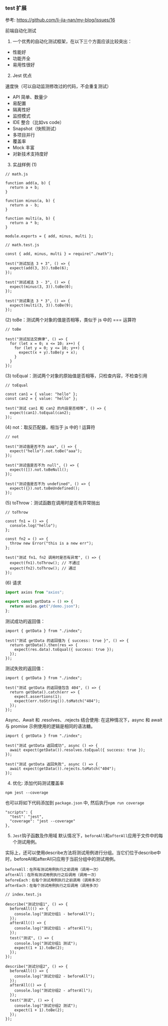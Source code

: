 ### test 扩展
参考: https://github.com/li-jia-nan/my-blog/issues/16

前端自动化测试
1. 一个优秀的自动化测试框架，在以下三个方面应该比较突出：

* 性能好
* 功能齐全
* 易用性很好

2. Jest 优点

速度快（可以自动监测修改过的代码，不会重复测试）
* API 简单、数量少
* 易配置
* 隔离性好
* 监控模式
* IDE 整合（比如vs code）
* Snapshot（快照测试）
* 多项目并行
* 覆盖率
* Mock 丰富
* 对新技术支持度好

3. 实战样例
(1)
```
// math.js

function add(a, b) {
  return a + b;
}

function minus(a, b) {
  return a - b;
}

function multi(a, b) {
  return a * b;
}

module.exports = { add, minus, multi };
```

```
// math.test.js

const { add, minus, multi } = require("./math");

test("测试加法 3 + 3", () => {
  expect(add(3, 3)).toBe(6);
});

test("测试减法 3 - 3", () => {
  expect(minus(3, 3)).toBe(0);
});

test("测试乘法 3 * 3", () => {
  expect(multi(3, 3)).toBe(9);
});
```

(2)
toBe：测试两个对象的值是否相等，类似于 js 中的 === 运算符
```
// toBe

test("测试加法交换律", () => {
  for (let x = 0; x <= 10; x++) {
    for (let y = 0; y <= 10; y++) {
      expect(x + y).toBe(y + x);
    }
  }
});
```

(3)
toEqual：测试两个对象的原始值是否相等，只检查内容，不检查引用
```
// toEqual

const can1 = { value: "hello" };
const can2 = { value: "hello" };

test("测试 can1 和 can2 的内容是否相等", () => {
  expect(can1).toEqual(can2);
});
```

(4)
not：取反匹配器，相当于 js 中的 ! 运算符
```
// not

test("测试值是否不为 aaa", () => {
  expect("hello").not.toBe("aaa");
});

test("测试值是否不为 null", () => {
  expect([]).not.toBeNull();
});

test("测试值是否不为 undefined", () => {
  expect({}).not.toBeUndefined();
});

```

(5)
toThrow：测试函数在调用时是否有异常抛出
```
// toThrow

const fn1 = () => {
  console.log("hello");
};

const fn2 = () => {
  throw new Error("this is a new err");
};

test("测试 fn1、fn2 调用时是否有异常", () => {
  expect(fn1).toThrow(); // 不通过
  expect(fn2).toThrow(); // 通过
});
```

(6)
请求
```js
import axios from "axios";

export const getData = () => {
  return axios.get("/demo.json");
};
```

测试成功的返回值：
```test
import { getData } from "./index";

test("测试 getData 的返回值为 { success: true }", () => {
  return getData().then(res => {
    expect(res.data).toEqual({ success: true });
  });
});
```

测试失败的返回值：
```
import { getData } from "./index";

test("测试 getData 的返回值包含 404", () => {
  return getData().catch(err => {
    expect.assertions(1);
    expect(err.toString()).toMatch("404");
  });
});
```

Async、Await 和 .resolves、.rejects 结合使用:
在这种情况下，async 和 await 与 promise 示例使用的逻辑是相同的语法糖。
```
import { getData } from "./index";

test("测试 getData 返回成功", async () => {
  await expect(getData()).resolves.toEqual({ success: true });
});

test("测试 getData 返回失败", async () => {
  await expect(getData()).rejects.toMatch("404");
});

```

4. 优化: 添加代码测试覆盖率
```
npm jest --coverage
```

也可以将如下代码添加到 `package.json` 中, 然后执行```npm run coverage```
```
"scripts": {
  "test": "jest",
  "coverage": "jest --coverage"
},
```

5. `Jest`钩子函数及作用域
默认情况下，`beforeAll`和`afterAll`应用于文件中的每个测试用例。

实际上，还可以使用describe方法将测试用例进行分组。当它们位于describe中时，beforeAll和afterAll只应用于当前分组中的测试用例。

```
beforeAll：在所有测试用例执行之前调用（调用一次）
afterAll：在所有测试用例执行之后调用（调用一次）
beforeEach：在每个测试用例执行之前调用（调用多次）
afterEach：在每个测试用例执行之后调用（调用多次）
```

```
// index.test.js

describe("测试分组1", () => {
  beforeAll(() => {
    console.log("测试分组1 - beforeAll");
  });
  afterAll(() => {
    console.log("测试分组1 - afterAll");
  });
  test("测试", () => {
    console.log("测试分组1 测试");
    expect(1 + 1).toBe(2);
  });
});

describe("测试分组2", () => {
  beforeAll(() => {
    console.log("测试分组2 - beforeAll");
  });
  afterAll(() => {
    console.log("测试分组2 - afterAll");
  });
  test("测试", () => {
    console.log("测试分组2 测试");
    expect(1 + 1).toBe(2);
  });
});
```

